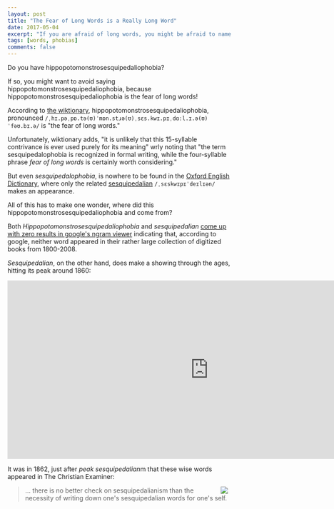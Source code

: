 ```yaml
---
layout: post
title: "The Fear of Long Words is a Really Long Word"
date: 2017-05-04
excerpt: "If you are afraid of long words, you might be afraid to name your fears."
tags: [words, phobias]
comments: false
---
```

Do you have hippopotomonstrosesquipedaliophobia?

If so, you might want to avoid saying hippopotomonstrosesquipedaliophobia, because hippopotomonstrosesquipedaliophobia is the fear of long words!

According to [the wiktionary](https://en.wiktionary.org/wiki/hippopotomonstrosesquipedaliophobia), hippopotomonstrosesquipedaliophobia, pronounced  ` /ˌhɪ.pəˌpɒ.tə(ʊ)ˈmɒn.stɹə(ʊ)ˌsɛs.kwɪ.pɪˌdɑːl.ɪ.ə(ʊ)ˈfəʊ.bɪ.ə/ ` is "the fear of long words."

Unfortunately, wiktionary adds, "it is unlikely that this 15-syllable contrivance is ever used purely for its meaning" wrly noting that "the term sesquipedalophobia is recognized in formal writing, while the four-syllable phrase *fear of long words* is certainly worth considering."

But even *sesquipedalophobia*, is nowhere to be found in the [Oxford English Dictionary](http://www.oed.com/noresults?browseType=sortAlpha&noresults=true&page=1&pageSize=20&q=sesquipedalophobia&scope=ENTRY&sort=entry&type=dictionarysearch), where only the related [sesquipedalian](http://www.oed.com/view/Entry/176752?redirectedFrom=sesquipedalian&) `/ˌsɛskwɪpɪˈdeɪlɪən/` makes an appearance.

All of this has to make one wonder, where did this hippopotomonstrosesquipedaliophobia and come from?

Both *Hippopotomonstrosesquipedaliophobia* and *sesquipedalian*  [come up with zero results in google's ngram viewer](https://books.google.com/ngrams/graph?content=hippopotomonstrosesquipedaliophobia&year_start=1800&year_end=2008&corpus=0&smoothing=3&share=&direct_url=) indicating that, according to google, neither word appeared in their rather large collection of digitized books from 1800-2008.

*Sesquipedalian*, on the other hand, does make a showing through the ages, hitting its peak around 1860:

<div>
<iframe name="ngram_chart" src="https://books.google.com/ngrams/interactive_chart?content=sesquipedalian&case_insensitive=on&year_start=1800&year_end=2008&corpus=0&smoothing=3&share=&direct_url=t4%3B%2Csesquipedalian%3B%2Cc0%3B%2Cs0%3B%3Bsesquipedalian%3B%2Cc0%3B%3BSesquipedalian%3B%2Cc0" width="900" height="400" marginwidth="0" marginheight="0" hspace="0" vspace="0" frameborder="0" scrolling="no"></iframe>
</div>

It was in 1862, just after *peak sesquipedalian*m that these wise words appeared in The Christian Examiner:

<a href="https://books.google.com/books?id=3ugWAQAAIAAJ&dq=%22sesquipedalian%22&pg=PA62&ci=165%2C1219%2C766%2C200&source=bookclip"><img style="float: right; margin-left: 20px; margin-right: 10px;" src="https://books.google.com/books/content?id=3ugWAQAAIAAJ&pg=PA62&img=1&zoom=3&hl=en&sig=ACfU3U2oCceySddslFakVE_q7f0GqwouCw&ci=165%2C1219%2C766%2C200&edge=0"/></a>

<blockquote>... there is no better check on sesquipedalianism than the necessity of writing down one's sesquipedalian words for one's self.</blockquote>








